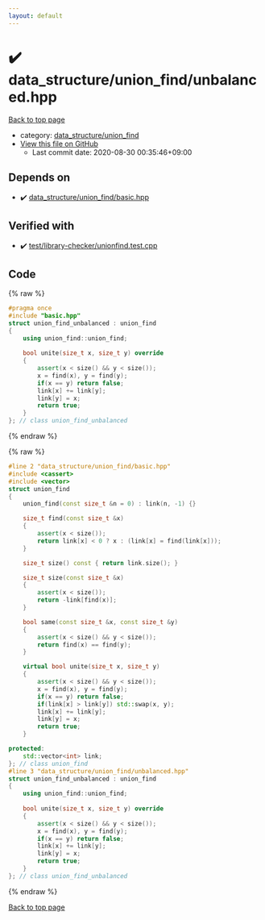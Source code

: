 ```yaml
---
layout: default
---
```


<!-- mathjax config similar to math.stackexchange -->
<script type="text/javascript" async
  src="https://cdnjs.cloudflare.com/ajax/libs/mathjax/2.7.5/MathJax.js?config=TeX-MML-AM_CHTML">
</script>
<script type="text/x-mathjax-config">
  MathJax.Hub.Config({
    TeX: { equationNumbers: { autoNumber: "AMS" }},
    tex2jax: {
      inlineMath: [ ['$','$'] ],
      processEscapes: true
    },
    "HTML-CSS": { matchFontHeight: false },
    displayAlign: "left",
    displayIndent: "2em"
  });
</script>

<script type="text/javascript" src="https://cdnjs.cloudflare.com/ajax/libs/jquery/3.4.1/jquery.min.js"></script>
<script src="https://cdn.jsdelivr.net/npm/jquery-balloon-js@1.1.2/jquery.balloon.min.js" integrity="sha256-ZEYs9VrgAeNuPvs15E39OsyOJaIkXEEt10fzxJ20+2I=" crossorigin="anonymous"></script>
<script type="text/javascript" src="../../../assets/js/copy-button.js"></script>
<link rel="stylesheet" href="../../../assets/css/copy-button.css" />


# :heavy_check_mark: data_structure/union_find/unbalanced.hpp

<a href="../../../index.html">Back to top page</a>

* category: <a href="../../../index.html#179a1779a4b5d0e82b6c0fb4370c45e9">data_structure/union_find</a>
* <a href="{{ site.github.repository_url }}/blob/master/data_structure/union_find/unbalanced.hpp">View this file on GitHub</a>
    - Last commit date: 2020-08-30 00:35:46+09:00




## Depends on

* :heavy_check_mark: <a href="basic.hpp.html">data_structure/union_find/basic.hpp</a>


## Verified with

* :heavy_check_mark: <a href="../../../verify/test/library-checker/unionfind.test.cpp.html">test/library-checker/unionfind.test.cpp</a>


## Code

<a id="unbundled"></a>
{% raw %}
```cpp
#pragma once
#include "basic.hpp"
struct union_find_unbalanced : union_find
{
    using union_find::union_find;
    
    bool unite(size_t x, size_t y) override
    {
        assert(x < size() && y < size());
        x = find(x), y = find(y);
        if(x == y) return false;
        link[x] += link[y];
        link[y] = x;
        return true;
    }
}; // class union_find_unbalanced

```
{% endraw %}

<a id="bundled"></a>
{% raw %}
```cpp
#line 2 "data_structure/union_find/basic.hpp"
#include <cassert>
#include <vector>
struct union_find
{
    union_find(const size_t &n = 0) : link(n, -1) {}

    size_t find(const size_t &x)
    {
        assert(x < size());
        return link[x] < 0 ? x : (link[x] = find(link[x]));
    }

    size_t size() const { return link.size(); }

    size_t size(const size_t &x)
    {
        assert(x < size());
        return -link[find(x)];
    }

    bool same(const size_t &x, const size_t &y)
    {
        assert(x < size() && y < size());
        return find(x) == find(y);
    }

    virtual bool unite(size_t x, size_t y)
    {
        assert(x < size() && y < size());
        x = find(x), y = find(y);
        if(x == y) return false;
        if(link[x] > link[y]) std::swap(x, y);
        link[x] += link[y];
        link[y] = x;
        return true;
    }

protected:
    std::vector<int> link;
}; // class union_find
#line 3 "data_structure/union_find/unbalanced.hpp"
struct union_find_unbalanced : union_find
{
    using union_find::union_find;
    
    bool unite(size_t x, size_t y) override
    {
        assert(x < size() && y < size());
        x = find(x), y = find(y);
        if(x == y) return false;
        link[x] += link[y];
        link[y] = x;
        return true;
    }
}; // class union_find_unbalanced

```
{% endraw %}

<a href="../../../index.html">Back to top page</a>

